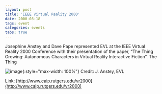 ```yaml
---
layout: post
title: 'IEEE Virtual Reality 2000'
date: 2000-03-18
tags: event
categories: events
tabs: true
---
```


Josephine Anstey and Dave Pape represented EVL at the IEEE Virtual Reality 2000 Conference with their presentation of the paper, &ldquo;The Thing Growing: Autonomous Characters in Virtual Reality Interactive Fiction&rdquo;.
The Thing

![image](https://www.evl.uic.edu/output/originals/ieeevr2000.jpg-srcw.jpg){:style="max-width: 100%"}
Credit: J. Anstey, EVL


Link: [http://www.caip.rutgers.edu/vr2000](http://www.caip.rutgers.edu/vr2000)
